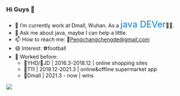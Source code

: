 ### Hi Guys 👋


- 🔭 I’m currently work at Dmall, Wuhan. As a <font color=#0681d0 size=5>java DEVer</font>👨‍💻. 
- 💬 Ask me about java, maybe I can help a little.
- 📫 How to reach me: 📧Pengchangchengde@gmail.com
- 😄 Interest: ⚽football
- 📆 Worked before:
    - 🛒YHD/🐶JD | 2016.3-2018.12 | online shopping sites
    - 🛒T11 | 2018.12-2021.3 | online&offline supermarket app
    - 🛒Dmall | 2021.3 - now | wms


![](https://github-readme-stats.vercel.app/api?username=Pengchangcheng)
